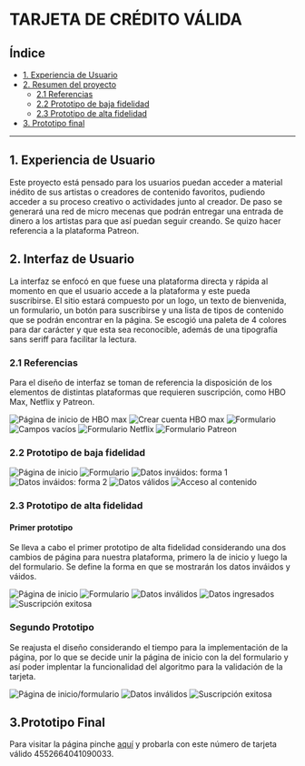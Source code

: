 # TARJETA DE CRÉDITO VÁLIDA

## Índice

* [1. Experiencia de Usuario](#1-experiencia-de-usuario)
* [2. Resumen del proyecto](#2-interfaz-de-usuario)
  * [2.1 Referencias](#2.1-referencias)
  * [2.2 Prototipo de baja fidelidad](#2.2-prototipo-de-baja-fidelidad)
  * [2.3 Prototipo de alta fidelidad](#2.3-prototipo-de-alta-fidelidad)
* [3. Prototipo final](#3-prototipo-final)

***

## 1. Experiencia de Usuario

Este proyecto está pensado para los usuarios puedan acceder a material inédito de sus artistas o creadores de contenido favoritos, pudiendo acceder a su proceso creativo o actividades junto al creador. De paso se generará una red de micro mecenas que podrán entregar una entrada de dinero a los artistas para que así puedan seguir creando.
Se quizo hacer referencia a la plataforma Patreon.

## 2. Interfaz de Usuario

La interfaz se enfocó en que fuese una plataforma directa y rápida al momento en que el usuario accede a la plataforma y este pueda suscribirse. El sitio estará compuesto por un logo, un texto de bienvenida, un formulario, un botón para suscribirse y una lista de tipos de contenido que se podrán encontrar en la página. 
Se escogió una paleta de 4 colores para dar carácter y que esta sea reconocible, además de una tipografía sans seriff para facilitar la lectura.


### 2.1 Referencias

Para el diseño de interfaz se toman de referencia la disposición de los elementos de distintas plataformas que requieren suscripción, como HBO Max, Netflix y Patreon.

![Página de inicio de HBO max](images-readme/referente/pagina-inicio-hbo.png)
![Crear cuenta HBO max](images-readme/referente/crear-cuenta-hbo.png)
![Formulario](images-readme/referente/ingresa-tarjeta-credito-hbo.png)
![Campos vacíos](images-readme/referente/input-vacios-hbo.png)
![Formulario Netflix](images-readme/referente/suscripcion-netflix.png)
![Formulario Patreon](images-readme/referente/ejemplo-patreon.png)

### 2.2 Prototipo de baja fidelidad

![Página de inicio](images-readme/prototipo-baja-fidelidad/inicio.jpg)
![Formulario](images-readme/prototipo-baja-fidelidad/formulario.jpg)
![Datos inváidos: forma 1](images-readme/prototipo-baja-fidelidad/datos-invalidos.jpg)
![Datos inváidos: forma 2](images-readme/prototipo-baja-fidelidad/datos-invalidos2.jpg)
![Datos válidos](images-readme/prototipo-baja-fidelidad/datos-validos.jpg)
![Acceso al contenido](images-readme/prototipo-baja-fidelidad/acceso-contenido.jpg)

### 2.3 Prototipo de alta fidelidad

#### Primer prototipo

Se lleva a cabo el primer prototipo de alta fidelidad considerando una dos cambios de página para nuestra plataforma, primero la de inicio y luego la del formulario. Se define la forma en que se mostrarán los datos inváidos y váidos.

![Página de inicio](images-readme/prototipo-alta-fidelidad/prototipo1/pagina-inicio.png)
![Formulario](images-readme/prototipo-alta-fidelidad/prototipo1/formulario.png)
![Datos inválidos](images-readme/prototipo-alta-fidelidad/prototipo1/datos-invalidos.png)
![Datos ingresados](images-readme/prototipo-alta-fidelidad/prototipo1/datos-ingresados.png)
![Suscripción exitosa](images-readme/prototipo-alta-fidelidad/prototipo1/suscripcion-realizada.png)

### Segundo Prototipo

Se reajusta el diseño considerando el tiempo para la implementación de la página, por lo que se decide unir la página de inicio con la del formulario y así poder implentar la funcionalidad del algoritmo para la validación de la tarjeta.

![Página de inicio/formulario](images-readme/prototipo-alta-fidelidad/prototipo2/inicio.png)
![Datos inválidos](images-readme/prototipo-alta-fidelidad/prototipo2/datos-invalidos.png)
![Suscripción exitosa](images-readme/prototipo-alta-fidelidad/prototipo2/suscripcion-realizada.png)


## 3.Prototipo Final

Para visitar la página pinche [aquí](src/index.html) y probarla con este número de tarjeta válido 4552664041090033.


